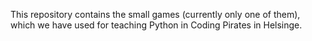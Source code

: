This repository contains the small games (currently only one of them),
which we have used for teaching Python in Coding Pirates in Helsinge.
